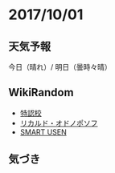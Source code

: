 # 2017/10/01

## 天気予報

今日（晴れ）/ 明日（曇時々晴）

## WikiRandom

* [特認校](https://ja.wikipedia.org/wiki/%E7%89%B9%E8%AA%8D%E6%A0%A1)
* [リカルド・オドノポソフ](https://ja.wikipedia.org/wiki/%E3%83%AA%E3%82%AB%E3%83%AB%E3%83%89%E3%83%BB%E3%82%AA%E3%83%89%E3%83%8E%E3%83%9D%E3%82%BD%E3%83%95)
* [SMART USEN](https://ja.wikipedia.org/wiki/SMART_USEN)

## 気づき

